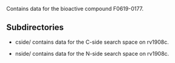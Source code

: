 Contains data for the bioactive compound F0619-0177.

## Subdirectories

- cside/ contains data for the C-side search space on rv1908c.

- nside/ contains data for the N-side search space on rv1908c.

